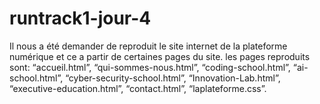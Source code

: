 # runtrack1-jour-4
Il nous a été demander de reproduit le site internet de la plateforme numérique et ce a partir de certaines pages du site. les pages reproduits sont: “accueil.html”, “qui-sommes-nous.html”, “coding-school.html”, “ai-school.html”, “cyber-security-school.html”, “Innovation-Lab.html”, “executive-education.html”, “contact.html”, “laplateforme.css”.
